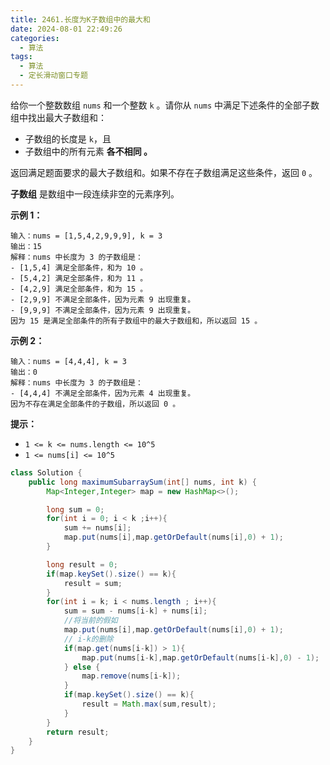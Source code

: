 ```yaml
---
title: 2461.长度为K子数组中的最大和
date: 2024-08-01 22:49:26
categories:
  - 算法
tags:
  - 算法
  - 定长滑动窗口专题
---
```


给你一个整数数组 `nums` 和一个整数 `k` 。请你从 `nums` 中满足下述条件的全部子数组中找出最大子数组和：

- 子数组的长度是 `k`，且
- 子数组中的所有元素 **各不相同 。**

返回满足题面要求的最大子数组和。如果不存在子数组满足这些条件，返回 `0` 。

**子数组** 是数组中一段连续非空的元素序列。

 

**示例 1：**

```
输入：nums = [1,5,4,2,9,9,9], k = 3
输出：15
解释：nums 中长度为 3 的子数组是：
- [1,5,4] 满足全部条件，和为 10 。
- [5,4,2] 满足全部条件，和为 11 。
- [4,2,9] 满足全部条件，和为 15 。
- [2,9,9] 不满足全部条件，因为元素 9 出现重复。
- [9,9,9] 不满足全部条件，因为元素 9 出现重复。
因为 15 是满足全部条件的所有子数组中的最大子数组和，所以返回 15 。
```

**示例 2：**

```
输入：nums = [4,4,4], k = 3
输出：0
解释：nums 中长度为 3 的子数组是：
- [4,4,4] 不满足全部条件，因为元素 4 出现重复。
因为不存在满足全部条件的子数组，所以返回 0 。
```

 

**提示：**

- `1 <= k <= nums.length <= 10^5`
- `1 <= nums[i] <= 10^5`

```java
class Solution {
    public long maximumSubarraySum(int[] nums, int k) {
        Map<Integer,Integer> map = new HashMap<>();

        long sum = 0;
        for(int i = 0; i < k ;i++){
            sum += nums[i];
            map.put(nums[i],map.getOrDefault(nums[i],0) + 1);
        }

        long result = 0;
        if(map.keySet().size() == k){
            result = sum;
        }
        for(int i = k; i < nums.length ; i++){
            sum = sum - nums[i-k] + nums[i];
            //将当前的假如
            map.put(nums[i],map.getOrDefault(nums[i],0) + 1);
            // i-k的删除
            if(map.get(nums[i-k]) > 1){
                map.put(nums[i-k],map.getOrDefault(nums[i-k],0) - 1);
            } else {
                map.remove(nums[i-k]);
            }
            if(map.keySet().size() == k){
                result = Math.max(sum,result);
            }
        }
        return result;
    }
}
```

